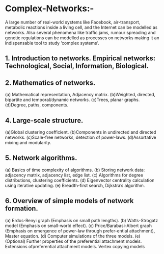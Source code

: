 # Complex-Networks:-
A large number of real-world systems like Facebook, air-transport, metabolic reactions inside a living cell, and the Internet can be modelled as networks. Also several phenomena like traffic jams, rumour spreading and genetic regulations can be modelled as processes on networks making it an indispensable tool to study ‘complex systems’.
## 1. Introduction to networks. Empirical networks: Technological, Social, Information, Biological.

## 2. Mathematics of networks.
(a) Mathematical representation, Adjacency matrix.
(b)Weighted, directed, bipartite and temporal/dynamic networks.
(c)Trees, planar graphs.
(d)Degree, paths, components.

## 4. Large-scale structure.
(a)Global clustering coefficient.
(b)Components in undirected and directed networks.
(c)Scale-free networks, detection of power-laws.
(d)Assortative mixing and modularity.

## 5. Network algorithms.
(a) Basics of time complexity of algorithms.
(b) Storing network data: adjacency matrix, adjacency list, edge list.
(c) Algorithms for degree distributions, clustering coefficients.
(d) Eigenvector centrality calculation using iterative updating.
(e) Breadth-first search, Dijkstra’s algorithm.

## 6. Overview of simple models of network formation.
(a) Erdos-Renyi graph (Emphasis on small path lengths).
(b) Watts-Strogatz model (Emphasis on small-world effect).
(c) Price/Barabasi-Albert graph (Emphasis on emergence of power-law through prefer-ential attachment), Master equation.
(d) Computer simulations of the three models.
(e) (Optional) Further properties of the preferential attachment models. Extensions ofpreferential attachment models. Vertex copying models
